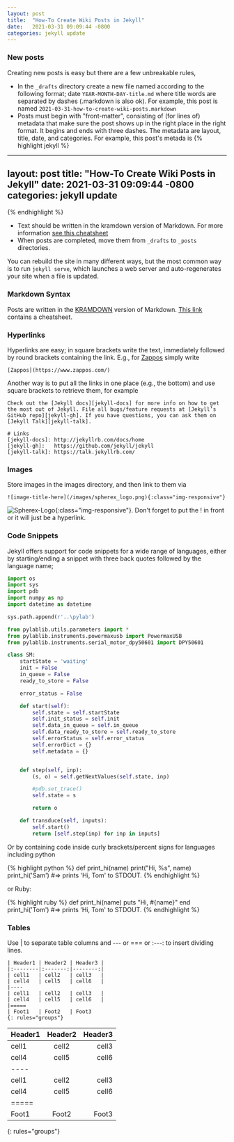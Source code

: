 ```yaml
---
layout: post
title:  "How-To Create Wiki Posts in Jekyll"
date:   2021-03-31 09:09:44 -0800
categories: jekyll update
---
```

### New posts
Creating new posts is easy but there are a few unbreakable rules,
* In the `_drafts` directory create a new file named according to the following
format; date `YEAR-MONTH-DAY-title.md` where title words are separated by dashes
 (.markdown is also ok).
For example, this post is named `2021-03-31-how-to-create-wiki-posts.markdown`
* Posts must begin with "front-matter", consisting of (for lines of) metadata
that make sure the post shows up in the right place in the right format.
It begins and ends with three dashes. The metadata are layout, title, date, and
categories.  For example, this post's metada is
{% highlight jekyll %}
---
layout: post
title:  "How-To Create Wiki Posts in Jekyll"
date:   2021-03-31 09:09:44 -0800
categories: jekyll update
---
{% endhighlight %}
* Text should be written in the kramdown version of Markdown.  For more information [see this cheatsheet](https://kramdown.gettalong.org/quickref.html)
* When posts are completed, move them from `_drafts` to `_posts` directories.

You can rebuild the site in many different ways, but the most common way is to run `jekyll serve`, which launches a web server and auto-regenerates your site when a file is updated.

### Markdown Syntax

Posts are written in the [KRAMDOWN](https://kramdown.gettalong.org/quickref.html) version of Markdown.  [This link](https://kramdown.gettalong.org/quickref.html) contains a cheatsheet.

### Hyperlinks
Hyperlinks are easy; in square brackets write the text, immediately followed by round brackets containing the link. E.g., for [Zappos](https://www.zappos.com/) simply write
```
[Zappos](https://www.zappos.com/)
```

Another way is to put all the links in one place (e.g., the bottom) and use square brackets to retrieve them, for example
```
Check out the [Jekyll docs][jekyll-docs] for more info on how to get the most out of Jekyll. File all bugs/feature requests at [Jekyll’s GitHub repo][jekyll-gh]. If you have questions, you can ask them on [Jekyll Talk][jekyll-talk].

# Links
[jekyll-docs]: http://jekyllrb.com/docs/home
[jekyll-gh]:   https://github.com/jekyll/jekyll
[jekyll-talk]: https://talk.jekyllrb.com/
```

### Images
Store images in the images directory, and then link to them via
```
![image-title-here](/images/spherex_logo.png){:class="img-responsive"}
```
![Spherex-Logo](/images/spherex_logo.png){:class="img-responsive"}.  Don't forget to put the ! in front or it will just be a hyperlink.  

### Code Snippets
Jekyll offers support for code snippets for a wide range of languages, either by starting/ending
a snippet with three back quotes followed by the language name;


```python
import os
import sys
import pdb
import numpy as np
import datetime as datetime

sys.path.append(r'..\pylab')

from pylablib.utils.parameters import *
from pylablib.instruments.powermaxusb import PowermaxUSB
from pylablib.instruments.serial_motor_dpy50601 import DPY50601

class SM:
	startState = 'waiting'
	init = False
	in_queue = False
	ready_to_store = False

	error_status = False

	def start(self):
		self.state = self.startState
		self.init_status = self.init
		self.data_in_queue = self.in_queue
		self.data_ready_to_store = self.ready_to_store
		self.errorStatus = self.error_status
		self.errorDict = {}
		self.metadata = {}


	def step(self, inp):
		(s, o) = self.getNextValues(self.state, inp)

		#pdb.set_trace()
		self.state = s

		return o

	def transduce(self, inputs):
		self.start()
		return [self.step(inp) for inp in inputs]
```
Or by containing code inside curly brackets/percent signs for languages including python

{% highlight python %}
def print_hi(name)
  print("Hi, %s", name)
print_hi('Sam')
#=> prints 'Hi, Tom' to STDOUT.
{% endhighlight %}

or Ruby:

{% highlight ruby %}
def print_hi(name)
  puts "Hi, #{name}"
end
print_hi('Tom')
#=> prints 'Hi, Tom' to STDOUT.
{% endhighlight %}

### Tables
Use | to separate table columns and --- or === or :---: to insert dividing lines.  
```
| Header1 | Header2 | Header3 |
|:--------|:-------:|--------:|
| cell1   | cell2   | cell3   |
| cell4   | cell5   | cell6   |
|----
| cell1   | cell2   | cell3   |
| cell4   | cell5   | cell6   |
|=====
| Foot1   | Foot2   | Foot3
{: rules="groups"}
```


| Header1 | Header2 | Header3 |
|:--------|:-------:|--------:|
| cell1   | cell2   | cell3   |
| cell4   | cell5   | cell6   |
|----
| cell1   | cell2   | cell3   |
| cell4   | cell5   | cell6   |
|=====
| Foot1   | Foot2   | Foot3
{: rules="groups"}
